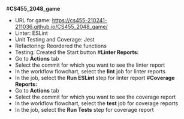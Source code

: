 #**CS455_2048_game**
- URL for game: https://cs455-210241-211036.github.io/CS455_2048_game/
- Linter: ESLint
- Unit Testing and Coverage: Jest
- Refactoring: Reordered the functions
- Testing: Created the Start button
#**Linter Reports:**
- Go to **Actions** tab
- Select the commit for which you want to see the linter report
- In the workflow flowchart, select the **lint** job for linter reports
- In the job, select the **Run ESLint** step for linter report
#**Coverage Reports:**
- Go to **Actions** tab
- Select the commit for which you want to see the coverage report
- In the workflow flowchart, select the **test** job for coverage reports
- In the job, select the **Run Tests** step for coverage report 
